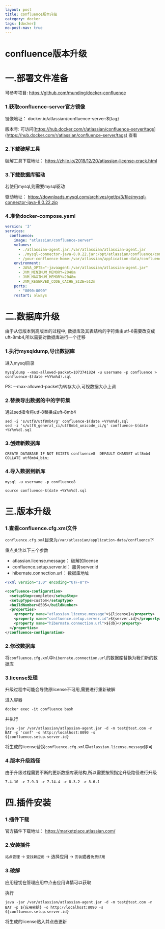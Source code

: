 ```yaml
---
layout: post
title: confluence版本升级
category: docker
tags: [docker]
no-post-nav: true
---
```


confluence版本升级
===

# 一.部署文件准备

可参考项目: https://github.com/munding/docker-confluence

### 1.获取confluence-server官方镜像

镜像地址： docker.io/atlassian/confluence-server:${tag}

版本号:
可访问[https://hub.docker.com/r/atlassian/confluence-server/tags](https://hub.docker.com/r/atlassian/confluence-server/tags)
查看

### 2.下载破解工具

破解工具下载地址： https://zhile.io/2018/12/20/atlassian-license-crack.html

### 3.下载数据库驱动

若使用mysql,则需要mysql驱动

驱动地址： https://downloads.mysql.com/archives/get/p/3/file/mysql-connector-java-8.0.22.zip

### 4.准备docker-compose.yaml

```yaml
version: '3'
services:
  confluence:
    image: "atlassian/confluence-server"
    volumes:
      - ./atlassian-agent.jar:/var/atlassian/atlassian-agent.jar
      - ./mysql-connector-java-8.0.22.jar:/opt/atlassian/confluence/confluence/WEB-INF/lib/mysql-connector-java-8.0.22.jar
      - /your-confluence-home:/var/atlassian/application-data/confluence
    environment:
      - JAVA_OPTS="-javaagent:/var/atlassian/atlassian-agent.jar"
      - JVM_MINIMUM_MEMORY=2048m
      - JVM_MAXIMUM_MEMORY=2048m
      - JVM_RESERVED_CODE_CACHE_SIZE=512m
    ports:
      - "8090:8090"
    restart: always
```

# 二.数据库升级

由于从低版本到高版本的过程中, 数据库及其表结构的字符集由utf-8需要改变成uft-8mb4,所以需要对数据库进行一个迁移

### 1.执行mysqldump,导出数据库

进入mysql目录

```shell
mysqldump --max-allowed-packet=1073741824 -u username -p confluence > confluence-$(date +%Y%m%d).sql
```
PS: --max-allowed-packet为转存大小,可视数据大小上调

### 2.替换导出数据的中的字符集

通过sed指令将utf-8替换成uft-8mb4

```shell
sed -i 's/utf8/utf8mb4/g' confluence-$(date +%Y%m%d).sql
sed -i 's/utf8_general_ci/utf8mb4_unicode_ci/g' confluence-$(date +%Y%m%d).sql
```

### 3.创建新数据库

```shell
CREATE DATABASE IF NOT EXISTS confluence8  DEFAULT CHARSET utf8mb4 COLLATE utf8mb4_bin;
```

### 4.导入数据到新库

```shell
mysql -u username -p confluence8

source confluence-$(date +%Y%m%d).sql
```

# 三.版本升级

### 1.查看confluence.cfg.xml文件

`confluence.cfg.xml`目录为`/var/atlassian/application-data/confluence`下

重点关注以下三个参数
* atlassian.license.message： 破解的license
* confluence.setup.server.id： 服务server.id
* hibernate.connection.url： 数据库地址

```xml
<?xml version="1.0" encoding="UTF-8"?>

<confluence-configuration>
  <setupStep>complete</setupStep>
  <setupType>custom</setupType>
  <buildNumber>8505</buildNumber>
  <properties>
    <property name="atlassian.license.message">${license}</property>
    <property name="confluence.setup.server.id">${server.id}</property>
    <property name="hibernate.connection.url">${db}</property>
  </properties>
</confluence-configuration>

```

### 2.修改数据库

将`confluence.cfg.xml`中`hibernate.connection.url`的数据库替换为我们新的数据库

### 3.license处理

升级过程中可能会导致原license不可用,需要进行重新破解

进入容器
```shell
docker exec -it confluence bash 
```

并执行
```shell
java -jar /var/atlassian/atlassian-agent.jar -d -m test@test.com -n BAT -p 'conf' -o http://localhost:8090 -s ${confluence.setup.server.id}
```

将生成的license替换`confluence.cfg.xml`中`atlassian.license.message`即可


### 4.版本升级路径

由于升级过程需要不断的更新数据库表结构,所以需要按照指定升级路径进行升级

```
7.4.10 -> 7.9.3 -> 7.14.4 -> 8.3.2 -> 8.6.1
```


# 四.插件安装

### 1.插件下载

官方插件下载地址： https://marketplace.atlassian.com/

### 2.安装插件

`站点管理` -> `查找新应用` -> 选择应用 -> `安装`或者`免费试用`

### 3.破解

应用秘钥在管理应用中点击应用详情可以获取

执行
```shell
java -jar /var/atlassian/atlassian-agent.jar -d -m test@test.com -n BAT -p ${应用密钥} -o http://localhost:8090 -s ${confluence.setup.server.id}
```

将生成的license贴入并点击更新